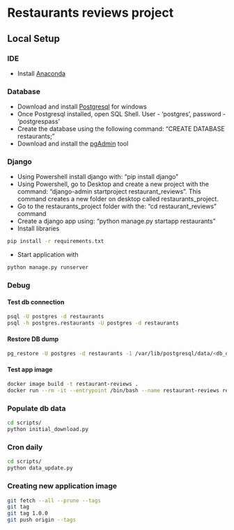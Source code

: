 # Restaurants reviews project
## Local Setup
### IDE
- Install [Anaconda](https://www.anaconda.com/products/individual)
### Database
- Download and install [Postgresql](https://www.enterprisedb.com/downloads/postgres-postgresql-downloads) for windows
- Once Postgresql installed, open SQL Shell. User - ‘postgres’, password - ‘postgrespass’
- Create the database using the following command: “CREATE DATABASE restaurants;”
- Download and install the [pgAdmin](https://www.pgadmin.org/download/ ) tool

### Django
- Using Powershell install django with: “pip install django”
- Using Powershell, go to Desktop and create a new project with the command: “django-admin startproject restaurant_reviews”. This command creates a new folder on desktop called restaurants_project.  
- Go to the restaurants_project folder with the:  “cd restaurant_reviews” command
- Create a django app using: “python manage.py startapp restaurants”
- Install libraries
```bash
pip install -r requirements.txt
```
- Start application with
```bash
python manage.py runserver
```

### Debug
#### Test db connection
```bash
psql -U postgres -d restaurants
psql -h postgres.restaurants -U postgres -d restaurants
```
#### Restore DB dump
```bash
pg_restore -U postgres -d restaurants -1 /var/lib/postgresql/data/<db_dump_file>
```

#### Test app image
```bash
docker image build -t restaurant-reviews .
docker run --rm -it --entrypoint /bin/bash --name restaurant-reviews restaurant-reviews
```

### Populate db data
```bash
cd scripts/
python initial_download.py
```

### Cron daily
```bash
cd scripts/
python data_update.py
```

### Creating new application image
```bash
git fetch --all --prune --tags
git tag
git tag 1.0.0
git push origin --tags
```
